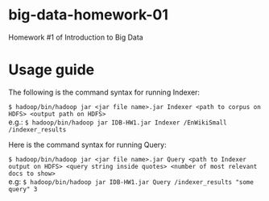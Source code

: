 # big-data-homework-01
Homework #1 of Introduction to Big Data
# Usage guide
The following is the command syntax for running Indexer:

```$ hadoop/bin/hadoop jar <jar file name>.jar Indexer <path to corpus on HDFS> <output path on HDFS>```  
e.g.: ```$ hadoop/bin/hadoop jar IDB-HW1.jar Indexer /EnWikiSmall /indexer_results```

Here is the command syntax for running Query:

```$ hadoop/bin/hadoop jar <jar file name>.jar Query <path to Indexer output on HDFS> <query string inside quotes> <number of most relevant docs to show>```  
e.g: ```$ hadoop/bin/hadoop jar IDB-HW1.jar Query /indexer_results "some query" 3```
